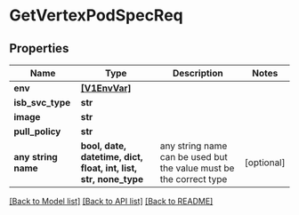 # GetVertexPodSpecReq


## Properties
Name | Type | Description | Notes
------------ | ------------- | ------------- | -------------
**env** | [**[V1EnvVar]**](V1EnvVar.md) |  | 
**isb_svc_type** | **str** |  | 
**image** | **str** |  | 
**pull_policy** | **str** |  | 
**any string name** | **bool, date, datetime, dict, float, int, list, str, none_type** | any string name can be used but the value must be the correct type | [optional]

[[Back to Model list]](../README.md#documentation-for-models) [[Back to API list]](../README.md#documentation-for-api-endpoints) [[Back to README]](../README.md)


